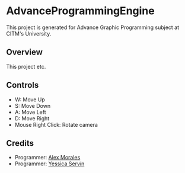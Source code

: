 
# AdvanceProgrammingEngine
 This project is generated for Advance Graphic Programming subject at CITM's University.

## Overview
This project etc.

## Controls
- W: Move Up
- S: Move Down
- A: Move Left
- D: Move Right
- Mouse Right Click: Rotate camera
## Credits
 - Programmer: [Alex Morales](https://github.com/AlexMG99)
 - Programmer: [Yessica Servín](https://github.com/YessicaSD)